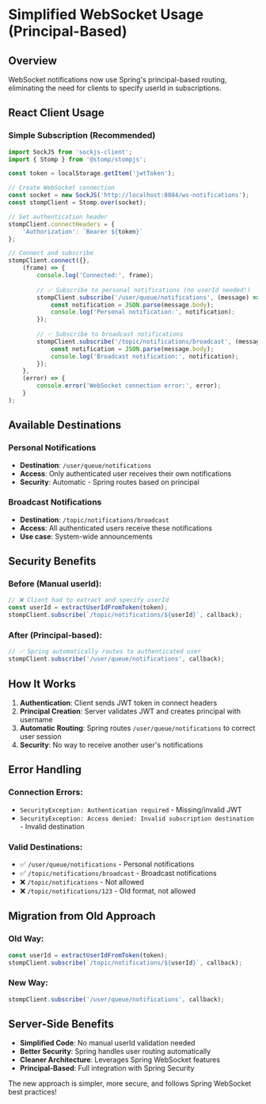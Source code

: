 # Simplified WebSocket Usage (Principal-Based)

## Overview
WebSocket notifications now use Spring's principal-based routing, eliminating the need for clients to specify userId in subscriptions.

## React Client Usage

### Simple Subscription (Recommended)
```javascript
import SockJS from 'sockjs-client';
import { Stomp } from '@stomp/stompjs';

const token = localStorage.getItem('jwtToken');

// Create WebSocket connection
const socket = new SockJS('http://localhost:8084/ws-notifications');
const stompClient = Stomp.over(socket);

// Set authentication header
stompClient.connectHeaders = {
    'Authorization': `Bearer ${token}`
};

// Connect and subscribe
stompClient.connect({}, 
    (frame) => {
        console.log('Connected:', frame);
        
        // ✅ Subscribe to personal notifications (no userId needed!)
        stompClient.subscribe('/user/queue/notifications', (message) => {
            const notification = JSON.parse(message.body);
            console.log('Personal notification:', notification);
        });
        
        // ✅ Subscribe to broadcast notifications
        stompClient.subscribe('/topic/notifications/broadcast', (message) => {
            const notification = JSON.parse(message.body);
            console.log('Broadcast notification:', notification);
        });
    },
    (error) => {
        console.error('WebSocket connection error:', error);
    }
);
```

## Available Destinations

### Personal Notifications
- **Destination**: `/user/queue/notifications`
- **Access**: Only authenticated user receives their own notifications
- **Security**: Automatic - Spring routes based on principal

### Broadcast Notifications  
- **Destination**: `/topic/notifications/broadcast`
- **Access**: All authenticated users receive these notifications
- **Use case**: System-wide announcements

## Security Benefits

### Before (Manual userId):
```javascript
// ❌ Client had to extract and specify userId
const userId = extractUserIdFromToken(token);
stompClient.subscribe(`/topic/notifications/${userId}`, callback);
```

### After (Principal-based):
```javascript
// ✅ Spring automatically routes to authenticated user
stompClient.subscribe('/user/queue/notifications', callback);
```

## How It Works

1. **Authentication**: Client sends JWT token in connect headers
2. **Principal Creation**: Server validates JWT and creates principal with username
3. **Automatic Routing**: Spring routes `/user/queue/notifications` to correct user session
4. **Security**: No way to receive another user's notifications

## Error Handling

### Connection Errors:
- `SecurityException: Authentication required` - Missing/invalid JWT
- `SecurityException: Access denied: Invalid subscription destination` - Invalid destination

### Valid Destinations:
- ✅ `/user/queue/notifications` - Personal notifications
- ✅ `/topic/notifications/broadcast` - Broadcast notifications  
- ❌ `/topic/notifications` - Not allowed
- ❌ `/topic/notifications/123` - Old format, not allowed

## Migration from Old Approach

### Old Way:
```javascript
const userId = extractUserIdFromToken(token);
stompClient.subscribe(`/topic/notifications/${userId}`, callback);
```

### New Way:
```javascript
stompClient.subscribe('/user/queue/notifications', callback);
```

## Server-Side Benefits

- **Simplified Code**: No manual userId validation needed
- **Better Security**: Spring handles user routing automatically  
- **Cleaner Architecture**: Leverages Spring WebSocket features
- **Principal-Based**: Full integration with Spring Security

The new approach is simpler, more secure, and follows Spring WebSocket best practices!